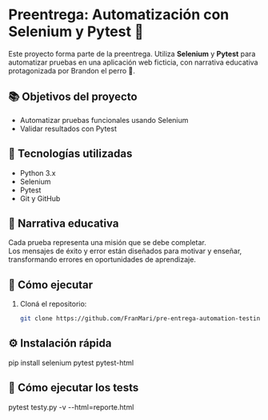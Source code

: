 # Preentrega: Automatización con Selenium y Pytest 🐾

Este proyecto forma parte de la preentrega. Utiliza **Selenium** y **Pytest** para automatizar pruebas en una aplicación web ficticia, con narrativa educativa protagonizada por Brandon el perro 🐶.

## 📚 Objetivos del proyecto

- Automatizar pruebas funcionales usando Selenium  
- Validar resultados con Pytest

## 🧪 Tecnologías utilizadas

- Python 3.x  
- Selenium  
- Pytest  
- Git y GitHub

## 🐾 Narrativa educativa

Cada prueba representa una misión que se debe completar.  
Los mensajes de éxito y error están diseñados para motivar y enseñar,  
transformando errores en oportunidades de aprendizaje.

## 🚀 Cómo ejecutar

1. Cloná el repositorio:

   ```bash
   git clone https://github.com/FranMari/pre-entrega-automation-testing-nohelia-zapata-alva.git

## ⚙️ Instalación rápida

pip install selenium pytest pytest-html

## 🧪 Cómo ejecutar los tests

pytest testy.py -v --html=reporte.html
